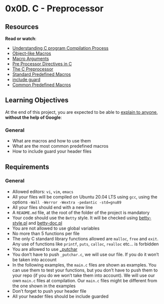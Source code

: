 <h1 class="gap">0x0D. C - Preprocessor</h1>
<div class="gap" id="project-description">
  <h2>Resources</h2>

<p><strong>Read or watch</strong>:</p>

<ul>
<li><a href="/rltoken/UlmUG7PSamY2_qL6xze6wg" title="Understanding C program Compilation Process" target="_blank">Understanding C program Compilation Process</a> </li>
<li><a href="/rltoken/KAqnlwAvPZ84KI2JFlJpSg" title="Object-like Macros" target="_blank">Object-like Macros</a> </li>
<li><a href="/rltoken/cJyU0mmGRx_Wd9x8WwygOQ" title="Macro Arguments" target="_blank">Macro Arguments</a> </li>
<li><a href="/rltoken/A5176irunoejPUjwT3pFCQ" title="Pre Processor Directives in C" target="_blank">Pre Processor Directives in C</a> </li>
<li><a href="/rltoken/lgohqkU5DlzUBkO2MeMmHA" title="The C Preprocessor" target="_blank">The C Preprocessor</a> </li>
<li><a href="/rltoken/C47iIZ3tGug6sklTB7hT_Q" title="Standard Predefined Macros" target="_blank">Standard Predefined Macros</a> </li>
<li><a href="/rltoken/sqLUMtBCgAAXVdhIaVoaWQ" title="include guard" target="_blank">include guard</a> </li>
<li><a href="/rltoken/fJJUPJ-zZXlh3db00FEsJw" title="Common Predefined Macros" target="_blank">Common Predefined Macros</a> </li>
</ul>

<h2>Learning Objectives</h2>

<p>At the end of this project, you are expected to be able to <a href="/rltoken/q8A4cA0iZZTmv_nLXVCBQw" title="explain to anyone" target="_blank">explain to anyone</a>, <strong>without the help of Google</strong>:</p>

<h3>General</h3>

<ul>
<li>What are macros and how to use them</li>
<li>What are the most common predefined macros</li>
<li>How to include guard your header files</li>
</ul>

<h2>Requirements</h2>

<h3>General</h3>

<ul>
<li>Allowed editors: <code>vi</code>, <code>vim</code>, <code>emacs</code></li>
<li>All your files will be compiled on Ubuntu 20.04 LTS using <code>gcc</code>, using the options <code>-Wall -Werror -Wextra -pedantic -std=gnu89</code></li>
<li>All your files should end with a new line</li>
<li>A <code>README.md</code> file, at the root of the folder of the project is mandatory</li>
<li>Your code should use the <code>Betty</code> style. It will be checked using <a href="https://github.com/holbertonschool/Betty/blob/master/betty-style.pl" title="betty-style.pl" target="_blank">betty-style.pl</a> and <a href="https://github.com/holbertonschool/Betty/blob/master/betty-doc.pl" title="betty-doc.pl" target="_blank">betty-doc.pl</a></li>
<li>You are not allowed to use global variables</li>
<li>No more than 5 functions per file</li>
<li>The only C standard library functions allowed are <code>malloc</code>, <code>free</code> and <code>exit</code>. Any use of functions like <code>printf</code>, <code>puts</code>, <code>calloc</code>, <code>realloc</code> etc&hellip; is forbidden</li>
<li>You are allowed to use <a href="https://github.com/holbertonschool/_putchar.c/blob/master/_putchar.c" title="_putchar" target="_blank">_putchar</a></li>
<li>You don&rsquo;t have to push <code>_putchar.c</code>, we will use our file. If you do it won&rsquo;t be taken into account</li>
<li>In the following examples, the <code>main.c</code> files are shown as examples. You can use them to test your functions, but you don&rsquo;t have to push them to your repo (if you do we won&rsquo;t take them into account). We will use our own <code>main.c</code> files at compilation. Our <code>main.c</code> files might be different from the one shown in the examples</li>
<li>Don&rsquo;t forget to push your header file</li>
<li>All your header files should be include guarded</li>
</ul>
</div>